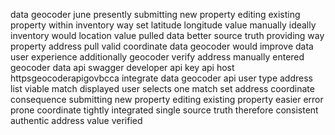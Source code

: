 data geocoder june presently submitting new property editing existing property within inventory way set latitude longitude value manually ideally inventory would location value pulled data better source truth providing way property address pull valid coordinate data geocoder would improve data user experience additionally geocoder verify address manually entered geocoder data api swagger developer api key api host httpsgeocoderapigovbcca integrate data geocoder api user type address list viable match displayed user selects one match set address coordinate consequence submitting new property editing existing property easier error prone coordinate tightly integrated single source truth therefore consistent authentic address value verified